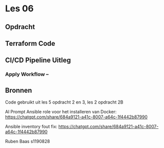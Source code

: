 # Les 06

## Opdracht



## Terraform Code



## CI/CD Pipeline Uitleg

### Apply Workflow – 


## Bronnen

Code gebruikt uit les 5 opdracht 2 en 3, les 2 opdracht 2B

AI Prompt
Ansible role voor het installeren van Docker:
https://chatgpt.com/share/684a9121-a41c-8007-a64c-1f4442b87990

Ansible inventory fout fix:
https://chatgpt.com/share/684a9121-a41c-8007-a64c-1f4442b87990




Ruben Baas
s1190828
